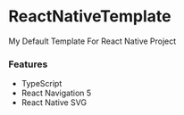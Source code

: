 # ReactNativeTemplate
My Default Template For React Native Project

### Features
- TypeScript
- React Navigation 5
- React Native SVG
